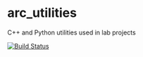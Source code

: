 # arc_utilities
C++ and Python utilities used in lab projects

[![Build Status](https://travis-ci.com/UM-ARM-Lab/arc_utilities.svg?branch=master)](https://travis-ci.com/UM-ARM-Lab/arc_utilities)
